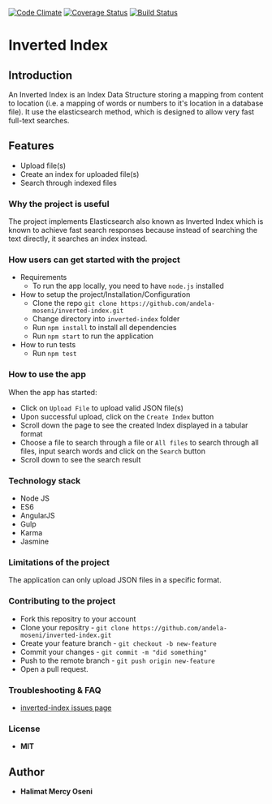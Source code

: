 [![Code Climate](https://codeclimate.com/github/andela-moseni/inverted-index/badges/gpa.svg)](https://codeclimate.com/github/andela-moseni/inverted-index) [![Coverage Status](https://coveralls.io/repos/github/andela-moseni/inverted-index/badge.png?branch=development)](https://coveralls.io/github/andela-moseni/inverted-index?branch=development) [![Build Status](https://travis-ci.org/andela-moseni/inverted-index.svg?branch=development)](https://travis-ci.org/andela-moseni/inverted-index)
# Inverted Index
## Introduction
An Inverted Index is an Index Data Structure storing a mapping from content to location (i.e. a mapping of words or numbers to it's location in a database file). It use the elasticsearch method, which is designed to allow very fast full-text searches.

## Features
- Upload file(s)
- Create an index for uploaded file(s)
- Search through indexed files 

### Why the project is useful
The project implements Elasticsearch also known as Inverted Index which is known to achieve fast search responses because instead of searching the text directly, it searches an index instead.

### How users can get started with the project
  - Requirements
    * To run the app locally, you need to have `node.js` installed
  - How to setup the project/Installation/Configuration
    * Clone the repo `git clone https://github.com/andela-moseni/inverted-index.git`
    * Change directory into `inverted-index` folder
    * Run `npm install` to install all dependencies
    * Run `npm start` to run the application
  - How to run tests
    * Run `npm test` 

### How to use the app
When the app has started: 
* Click on `Upload File` to upload valid JSON file(s)
* Upon successful upload, click on the `Create Index` button 
* Scroll down the page to see the created Index displayed in a tabular format
* Choose a file to search through a file or `All files` to search through all files, input search words and click on the `Search` button
* Scroll down to see the search result

### Technology stack
* Node JS
* ES6
* AngularJS
* Gulp
* Karma 
* Jasmine

### Limitations of the project
The application can only upload JSON files in a specific format. 

### Contributing to the project
* Fork this repositry to your account
* Clone your repositry -  `git clone https://github.com/andela-moseni/inverted-index.git`
* Create your feature branch - `git checkout -b new-feature`
* Commit your changes - `git commit -m "did something"`
* Push to the remote branch - `git push origin new-feature`
* Open a pull request.

### Troubleshooting & FAQ
- [inverted-index issues page](https://github.com/andela-moseni/inverted-index/issues)

### License
  *  **MIT**
## Author
* **Halimat Mercy Oseni**